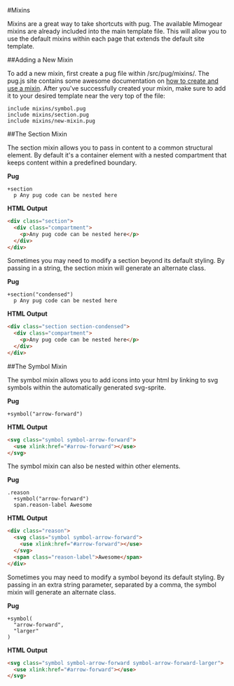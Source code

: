 #Mixins

Mixins are a great way to take shortcuts with pug. The available Mimogear mixins are already included into the main template file. This will allow you to use the default mixins within each page that extends the default site template.

##Adding a New Mixin

To add a new mixin, first create a pug file within /src/pug/mixins/. The pug.js site contains some awesome documentation on [how to create and use a mixin](https://pugjs.org/language/mixins.html). After you've successfully created your mixin, make sure to add it to your desired template near the very top of the file:

```pug
include mixins/symbol.pug
include mixins/section.pug
include mixins/new-mixin.pug
```

##The Section Mixin

The section mixin allows you to pass in content to a common structural element. By default it's a container element with a nested compartment that keeps content within a predefined boundary.

**Pug**

```pug
+section
  p Any pug code can be nested here
```

**HTML Output**

```html
<div class="section">
  <div class="compartment">
    <p>Any pug code can be nested here</p>
  </div>
</div>
```

Sometimes you may need to modify a section beyond its default styling. By passing in a string, the section mixin will generate an alternate class.

**Pug**

```pug
+section("condensed")
  p Any pug code can be nested here
```

**HTML Output**

```html
<div class="section section-condensed">
  <div class="compartment">
    <p>Any pug code can be nested here</p>
  </div>
</div>
```

##The Symbol Mixin

The symbol mixin allows you to add icons into your html by linking to svg symbols within the automatically generated svg-sprite.

**Pug**

```pug
+symbol("arrow-forward")
```

**HTML Output**

```html
<svg class="symbol symbol-arrow-forward">
  <use xlink:href="#arrow-forward"></use>
</svg>
```

The symbol mixin can also be nested within other elements.

**Pug**

```pug
.reason
  +symbol("arrow-forward")
  span.reason-label Awesome
```

**HTML Output**

```html
<div class="reason">
  <svg class="symbol symbol-arrow-forward">
    <use xlink:href="#arrow-forward"></use>
  </svg>
  <span class="reason-label">Awesome</span>
</div>
```

Sometimes you may need to modify a symbol beyond its default styling. By passing in an extra string parameter, separated by a comma, the symbol mixin will generate an alternate class.

**Pug**

```pug
+symbol(
  "arrow-forward",
  "larger"
)
```

**HTML Output**

```html
<svg class="symbol symbol-arrow-forward symbol-arrow-forward-larger">
  <use xlink:href="#arrow-forward"></use>
</svg>
```
